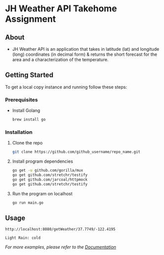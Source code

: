 # JH Weather API Takehome Assignment

## About
* JH Weather API is an application that takes in latitude (lat) and longitude (long) coordinates (in decimal form) & returns the short forecast for the area and a characterization of the temperature.

## Getting Started
To get a local copy instance and running follow these steps:

### Prerequisites

* Install Golang
  ```sh
  brew install go
  ```

### Installation

1. Clone the repo
   ```sh
   git clone https://github.com/github_username/repo_name.git
   ```
2. Install program dependencies
   ```sh
   go get -u github.com/gorilla/mux
   go get github.com/stretchr/testify
   go get github.com/jarcoal/httpmock
   go get github.com/stretchr/testify
   ```
3. Run the program on localhost
   ```sh
   go run main.go
   ```

<!-- USAGE EXAMPLES -->
## Usage
```
http://localhost:8080/getWeather/37.7749/-122.4195

Light Rain: cold
```

_For more examples, please refer to the [Documentation](https://example.com)_

